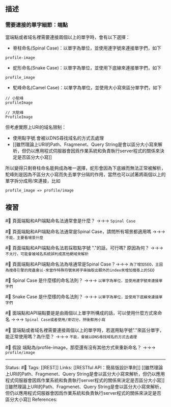 

## 描述

### 需要連接的單字細節：端點

當端點或者域名裡需要連接兩個以上的單字時，會有以下選擇：
- 脊柱命名(Spinal Case)：以單字為單位，並使用連字號來連接單字們，如下
```
profile-image
```

- 蛇形命名(Snake Case)：以單字為單位，並使用下底線來連接單字們，如下
```
profile_image
```

- 駝峰命名(Camel Case)：以單字為單位，並使用大小寫來區分單字們，如下
```
// 小駝峰
profileImage

// 大駝峰
ProfileImage
```

但考慮實際上URI的域名限制：
- 使用點字號.會被以DNS尋找域名的方式去處理
- [[雖然理論上URI的Path、Fragmenet、Query String是會以區分大小寫來解析，但仍以應用程式伺服器會因爲作業系統和負責執行server程式的關係來決定是否區分大小寫]]

  
所以變得只剩脊柱命名能夠成為唯一選擇，蛇形會因為下底線而無法正常被解析，駝峰則是因為不區分大小寫而失去單字分隔的作用，當然也可以試著將兩個以上的單字拆分成用/來連接，比如

```
profile_image => profile/image
```


## 複習

#🧠 頁面端點和API端點命名法通常會是什麼？ ->->-> `Spinal Case`
<!--SR:!2023-03-04,74,250-->

#🧠 頁面端點和API端點命名法通常是Spinal Case，請問所有場景都適用嗎 ->->-> `不能，主要看場景什麼`
<!--SR:!2023-07-18,155,250-->

#🧠 頁面端點和API端點命名法若採取點字號 "."的話，可行嗎? 原因為何？ ->->-> `不太行，可能會被域名系統誤判成其他網域來解析`

#🧠 頁面端點和API端點命名法為啥通常是Spinal Case？->->-> `為了增加SEO，主因為搜尋引擎的爬蟲會以-來當作特殊符號來將字串抽取出額外的index來增加搜尋上的SEO`
<!--SR:!2023-02-27,70,250-->

#🧠 Spinal Case 是什麼樣的命名法則？ ->->-> `以單字為單位，並使用連字號來連接單字們`
<!--SR:!2023-07-15,152,250-->

#🧠 Snake Case 是什麼樣的命名法則？ ->->-> `以單字為單位，並使用下底線來連接單字們`
<!--SR:!2023-03-04,74,250-->

#🧠 面端點和API端點要是是由兩個以上單字所構成的話，可以使用什麼方式來命名 ->->-> `Spinal Case或者使用/來切分，然後都用小寫`
<!--SR:!2023-03-04,74,250-->

#🧠 當端點或者域名裡需要連接兩個以上的單字時，若選用點字號"."來區分單字，能正常使用嗎？為什麼？ ->->-> `不能，會被以DNS尋找域名的方式去處理`
<!--SR:!2023-02-26,69,250-->

#🧠 假設 端點為/profile-image，那麼還有沒有其他方式來重新命名？  ->->-> `profile/image`
<!--SR:!2023-06-05,128,250-->


---
Status: #🌱 
Tags:
[[REST]]
Links:
[[RESTful API：簡易版設計準則]]
[[雖然理論上URI的Path、Fragmenet、Query String是會以區分大小寫來解析，但仍以應用程式伺服器會因爲作業系統和負責執行server程式的關係來決定是否區分大小寫]]
[[雖然理論上URI的Path、Fragmenet、Query String是會以區分大小寫來解析，但仍以應用程式伺服器會因爲作業系統和負責執行server程式的關係來決定是否區分大小寫]]
References: